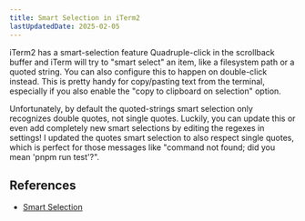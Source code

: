 ```yaml
---
title: Smart Selection in iTerm2
lastUpdatedDate: 2025-02-05
---
```


iTerm2 has a smart-selection feature
Quadruple-click in the scrollback buffer and iTerm will try to "smart select" an item, like a filesystem path or a quoted string.
You can also configure this to happen on double-click instead.
This is pretty handy for copy/pasting text from the terminal, especially if you also enable the "copy to clipboard on selection" option.

Unfortunately, by default the quoted-strings smart selection only recognizes double quotes, not single quotes.
Luckily, you can update this or even add completely new smart selections by editing the regexes in settings!
I updated the quotes smart selection to also respect single quotes, which is perfect for those messages like "command not found; did you mean 'pnpm run test'?".

## References

* [Smart Selection](https://iterm2.com/documentation-smart-selection.html)
